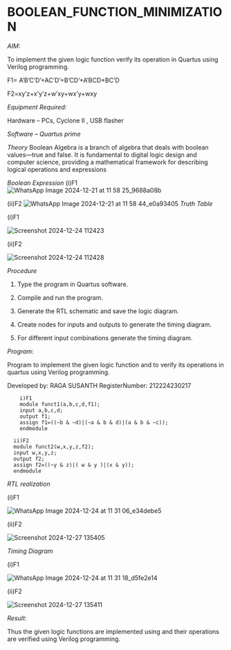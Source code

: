 # BOOLEAN_FUNCTION_MINIMIZATION

*AIM:*

To implement the given logic function verify its operation in Quartus using Verilog programming.

F1= A’B’C’D’+AC’D’+B’CD’+A’BCD+BC’D 

F2=xy’z+x’y’z+w’xy+wx’y+wxy

*Equipment Required:*

Hardware – PCs, Cyclone II , USB flasher

*Software – Quartus prime*

*Theory*
Boolean Algebra is a branch of algebra that deals with boolean values—true and false. It is fundamental to digital logic design and computer science, providing a mathematical framework for describing logical operations and expressions

*Boolean Expression*
(i)F1
![WhatsApp Image 2024-12-21 at 11 58 25_9688a08b](https://github.com/user-attachments/assets/2127cbcc-68f8-43a9-9836-bcb6ae081551)

(ii)F2
![WhatsApp Image 2024-12-21 at 11 58 44_e0a93405](https://github.com/user-attachments/assets/d7010a77-ceb2-4ff1-bb61-2088ed53eb78)
*Truth Table*


(i)F1

![Screenshot 2024-12-24 112423](https://github.com/user-attachments/assets/bb6c21cc-aa3f-4693-82cc-92d656e48af8)

(ii)F2

![Screenshot 2024-12-24 112428](https://github.com/user-attachments/assets/9c30c5aa-a560-4676-bc25-60d49d6314cd)

*Procedure*

1.	Type the program in Quartus software.

2.	Compile and run the program.

3.	Generate the RTL schematic and save the logic diagram.

4.	Create nodes for inputs and outputs to generate the timing diagram.

5.	For different input combinations generate the timing diagram.


*Program:*

 Program to implement the given logic function and to verify its operations in quartus using Verilog programming. 

Developed by: RAGA SUSANTH
RegisterNumber: 212224230217

        i)F1
        module funct1(a,b,c,d,f1);
        input a,b,c,d;
        output f1;
        assign f1=((~b & ~d)|(~a & b & d)|(a & b & ~c));
        endmodule

      ii)F2
      module funct2(w,x,y,z,f2);
      input w,x,y,z;
      output f2;
      assign f2=((~y & z)|( w & y )|(x & y));
      endmodule



*RTL realization*


(i)F1


![WhatsApp Image 2024-12-24 at 11 31 06_e34debe5](https://github.com/user-attachments/assets/adb50b8e-45b1-4029-8137-fa601f0a86ab)

(ii)F2

![Screenshot 2024-12-27 135405](https://github.com/user-attachments/assets/8c882460-a61e-4acb-b6a5-65319decd230)


*Timing Diagram*


(i)F1

![WhatsApp Image 2024-12-24 at 11 31 18_d5fe2e14](https://github.com/user-attachments/assets/ee4db4d7-ad7c-4c1d-a56f-a67ca595a774)

(ii)F2


![Screenshot 2024-12-27 135411](https://github.com/user-attachments/assets/5a19da84-edc6-4faa-aa1f-401be7a35dab)


*Result:*

Thus the given logic functions are implemented using and their operations are verified using Verilog programming.
